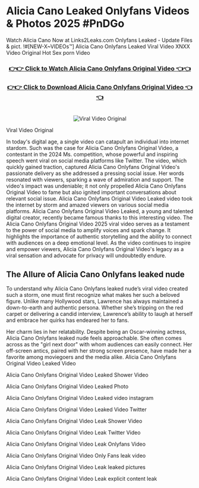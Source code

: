 # Alicia Cano Leaked Onlyfans Videos & Photos 2025 #PnDGo

Watch Alicia Cano Now at Links2Leaks.com Onlyfans Leaked - Update Files & pict. !#[NEW-X~VIDEOs™] Alicia Cano Onlyfans Leaked Viral Video XNXX Video Original Hot Sex porn Video
<br>
<div align="center">
<h3><a href="https://links2leaks.com/aliciacano" rel="nofollow">👉👉 Click to Watch Alicia Cano Onlyfans Original Video 👈👈</a></h3>
<h3><a href="https://links2leaks.com/aliciacano" rel="nofollow">👉👉 Click to Download Alicia Cano Onlyfans Original Video 👈👈</a></h3>
<br>
<a href="https://links2leaks.com/aliciacano" rel="nofollow"><img src="https://i.ibb.co/Gkj2r4b/banner.png" alt="Viral Video Original" style="max-width: 100%; display: inline-block;" data-target="animated-image.originalImage"></a>
</div>

Viral Video Original

In today's digital age, a single video can catapult an individual into internet stardom. Such was the case for Alicia Cano Onlyfans Original Video, a contestant in the 2024 Ms. competition, whose powerful and inspiring speech went viral on social media platforms like Twitter.
The video, which quickly gained traction, captured Alicia Cano Onlyfans Original Video's passionate delivery as she addressed a pressing social issue. Her words resonated with viewers, sparking a wave of admiration and support. The video's impact was undeniable; it not only propelled Alicia Cano Onlyfans Original Video to fame but also ignited important conversations about relevant social issue.
Alicia Cano Onlyfans Original Video Leaked video took the internet by storm and amazed viewers on various social media platforms. Alicia Cano Onlyfans Original Video Leaked, a young and talented digital creator, recently became famous thanks to this interesting video.
The Alicia Cano Onlyfans Original Video 2025 viral video serves as a testament to the power of social media to amplify voices and spark change. It highlights the importance of authentic storytelling and the ability to connect with audiences on a deep emotional level. As the video continues to inspire and empower viewers, Alicia Cano Onlyfans Original Video's legacy as a viral sensation and advocate for privacy will undoubtedly endure.

<h2>The Allure of Alicia Cano Onlyfans leaked nude</h2>


To understand why Alicia Cano Onlyfans leaked nude’s viral video created such a storm, one must first recognize what makes her such a beloved figure. Unlike many Hollywood stars, Lawrence has always maintained a down-to-earth and authentic persona. Whether she’s tripping on the red carpet or delivering a candid interview, Lawrence’s ability to laugh at herself and embrace her quirks has endeared her to fans.

Her charm lies in her relatability. Despite being an Oscar-winning actress, Alicia Cano Onlyfans leaked nude feels approachable. She often comes across as the "girl next door" with whom audiences can easily connect. Her off-screen antics, paired with her strong screen presence, have made her a favorite among moviegoers and the media alike.
Alicia Cano Onlyfans Original Video Leaked Video

Alicia Cano Onlyfans Original Video Leaked Shower Video

Alicia Cano Onlyfans Original Video Leaked Photo

Alicia Cano Onlyfans Original Video Leaked video instagram

Alicia Cano Onlyfans Original Video Leaked Video Twitter

Alicia Cano Onlyfans Original Video Leak Shower Video

Alicia Cano Onlyfans Original Video Leak Twitter Video

Alicia Cano Onlyfans Original Video Leak Onlyfans Video

Alicia Cano Onlyfans Original Video Only Fans leak video

Alicia Cano Onlyfans Original Video Leak leaked pictures

Alicia Cano Onlyfans Original Video Leak explicit content leak